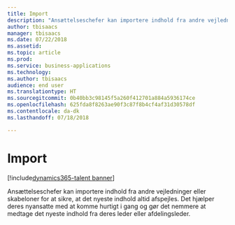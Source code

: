 ```yaml
---
title: Import
description: "Ansættelseschefer kan importere indhold fra andre vejledninger eller skabeloner for at sikre, at det nyeste indhold altid afspejles."
author: tbisaacs
manager: tbisaacs
ms.date: 07/22/2018
ms.assetid: 
ms.topic: article
ms.prod: 
ms.service: business-applications
ms.technology: 
ms.author: tbisaacs
audience: end user
ms.translationtype: HT
ms.sourcegitcommit: 0b40bb3c98145f5a260f412701a884a5936174ce
ms.openlocfilehash: 625fda8f8263ae90f3c87f8b4cf4af31d30578df
ms.contentlocale: da-dk
ms.lasthandoff: 07/18/2018

---
```

#  <a name="import"></a>Import

[!include[dynamics365-talent banner](../../includes/dynamics365-talent.md)]



Ansættelseschefer kan importere indhold fra andre vejledninger eller skabeloner for at sikre, at det nyeste indhold altid afspejles. Det hjælper deres nyansatte med at komme hurtigt i gang og gør det nemmere at medtage det nyeste indhold fra deres leder eller afdelingsleder.

